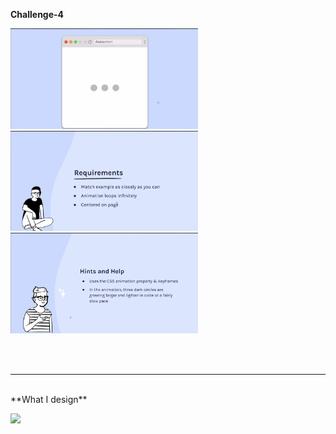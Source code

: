 **Challenge-4**
<p align="left">
  <img src="images/1.png" width="300" />
  <img src="images/2.png" width="300" />
  <img src="images/3.png" width="300" />
</p>
<br>
<br>
<hr>
<br>
**What I design**
<p align="left">
  <img src="images/4.gif" width="300">
</p>
